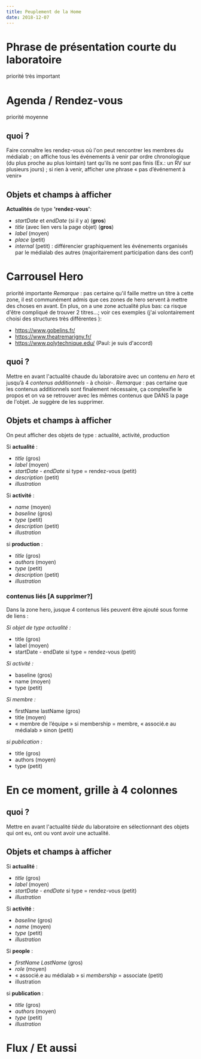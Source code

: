 ```yaml
---
title: Peuplement de la Home
date: 2018-12-07
---
```


# Phrase de présentation courte du laboratoire
priorité très important

# Agenda / Rendez-vous
priorité moyenne

## quoi ?
Faire connaître les rendez-vous où l'on peut rencontrer les membres du médialab ; on affiche tous les événements à venir par ordre chronologique (du plus proche au plus lointain) tant qu'ils ne sont pas finis (Ex.: un RV sur plusieurs jours) ; si rien à venir, afficher une phrase « pas d’événement à venir»

## Objets et champs à afficher

**Actualités** de type **'rendez-vous'**:
- *startDate* et *endDate* (si il y a) (**gros**)
- *title* (avec lien vers la page objet) (**gros**)
- *label* (moyen)
- *place* (petit)
- *internal* (petit) : différencier graphiquement les événements organisés par le médialab des autres (majoritairement participation dans des conf)

# Carrousel Hero
priorité importante
_Remarque_ : pas certaine qu'il faille mettre un titre à cette zone, il est communément admis que ces zones de hero servent à mettre des choses en avant. En plus, on a une zone actualité plus bas: ca risque d'être compliqué de trouver 2 titres...; voir ces exemples (j'ai volontairement choisi des structures très différentes ):
- https://www.gobelins.fr/
- https://www.theatremarigny.fr/
- https://www.polytechnique.edu/
(Paul: je suis d'accord)

## quoi ?

Mettre en avant l'actualité chaude du laboratoire avec un contenu *en hero* et jusqu’à 4 *contenus additionnels* - à choisir-.
_Remarque_ : pas certaine que les contenus additionnels sont finalement nécessaire, ça complexifie le propos et on va se retrouver avec les mêmes contenus que DANS la page de l'objet.
Je suggère de les supprimer.

## Objets et champs à afficher

On peut afficher des objets de type : actualité, activité, production

Si **actualité** :
- *title* (gros)
- *label* (moyen)
- *startDate - endDate* si type = rendez-vous (petit)
- *description* (petit)
- *illustration*

Si **activité** :
- *name* (moyen)
- *baseline* (gros)
- *type* (petit)
- *description* (petit)
- *illustration*

si **production** :
- *title* (gros)
- *authors* (moyen)
- *type* (petit)
- *description* (petit)
- *illustration*

### contenus liés [A supprimer?]

Dans la zone hero, jusque 4 contenus liés peuvent être ajouté sous forme de liens :

*Si objet de type actualité :*
- title (gros)
- label (moyen)
- startDate - endDate si type = rendez-vous (petit)

*Si activité :*
- baseline (gros)
- name (moyen)
- type (petit)

*Si membre :*
- firstName lastName (gros)
- title (moyen)
- « membre de l’équipe » si membership = membre, « associé.e au médialab » sinon (petit)

*si publication :*
- title (gros)
- authors (moyen)
- type (petit)

# En ce moment, grille à 4 colonnes

## quoi ?
Mettre en avant l'actualité *tiède* du laboratoire en sélectionnant des objets qui ont eu, ont ou vont avoir une actualité.

## Objets et champs à afficher
Si **actualité** :
- *title* (gros)
- *label* (moyen)
- *startDate - endDate* si type = rendez-vous (petit)
- *illustration*

Si **activité** :
- *baseline* (gros)
- *name* (moyen)
- *type* (petit)
- *illustration*

Si **people** :
- *firstName LastName* (gros)
- *role* (moyen)
- « associé.e au médialab » si *membership* = associate (petit)
- illustration

si **publication** :
- *title* (gros)
- *authors* (moyen)
- *type* (petit)
- *illustration*

# Flux / Et aussi


